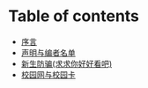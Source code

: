 # Table of contents

* [序言](序言.md)
* [声明与编者名单](声明与编者名单.md)
* [新生防骗(求求你好好看吧)](新生防骗.md)
* [校园网与校园卡](校园网与校园卡.md)
